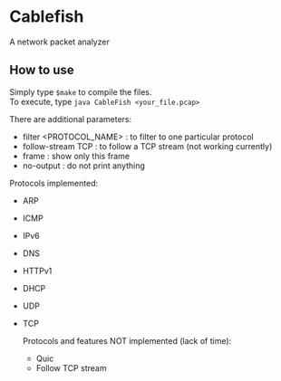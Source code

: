 # Cablefish
A network packet analyzer 


## How to use

Simply type `$make` to compile the files.  
To execute, type `java CableFish <your_file.pcap>`

There are additional parameters:
- filter <PROTOCOL_NAME> : to filter to one particular protocol
- follow-stream TCP : to follow a TCP stream (not working currently)
- frame <number> : show only this frame
- no-output : do not print anything

Protocols implemented:
- ARP
- ICMP
- IPv6
- DNS
- HTTPv1
- DHCP
- UDP
- TCP

  Protocols and features NOT implemented (lack of time):
  - Quic
  - Follow TCP stream

